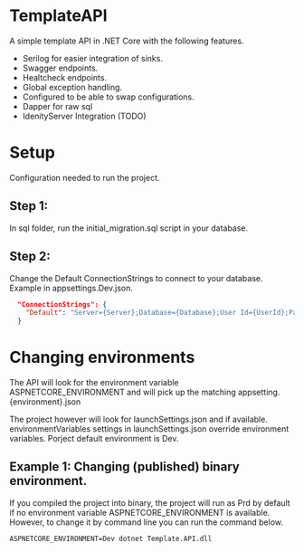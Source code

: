 # TemplateAPI

A simple template API in .NET Core with the following features.
+ Serilog for easier integration of sinks.
+ Swagger endpoints.
+ Healtcheck endpoints.
+ Global exception handling.
+ Configured to be able to swap configurations.
+ Dapper for raw sql
+ IdenityServer Integration (TODO)

# Setup

Configuration needed to run the project.

## Step 1:

In sql folder, run the initial_migration.sql script in your database.

## Step 2:

Change the Default ConnectionStrings to connect to your database. Example in appsettings.Dev.json.

```json
  "ConnectionStrings": {
    "Default": "Server={Server};Database={Database};User Id={UserId};Password={Password};"
  }
```

# Changing environments

The API will look for the environment variable ASPNETCORE_ENVIRONMENT and will pick up the matching appsetting.{environment}.json

The project however will look for launchSettings.json and if available. environmentVariables settings in launchSettings.json override environment variables. Porject default environment is Dev.

## Example 1: Changing (published) binary environment.

If you compiled the project into binary, the project will run as Prd by default if no environment variable ASPNETCORE_ENVIRONMENT is available. However, to change it by command line you can run the command below.

```
ASPNETCORE_ENVIRONMENT=Dev dotnet Template.API.dll
```
